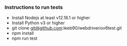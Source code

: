 ### Instructions to run tests

- Install Nodejs at least v12.16.1 or higher
- Install Python v3 or higher
- git clone git@github.com:leeb90/webdriveriov6test.git
- npm install
- npm run test